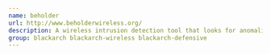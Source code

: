 ```yaml
---
name: beholder
url: http://www.beholderwireless.org/
description: A wireless intrusion detection tool that looks for anomalies in a wifi environment.
group: blackarch blackarch-wireless blackarch-defensive
---
```

